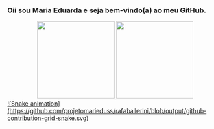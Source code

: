 ### Oii sou Maria Eduarda e seja bem-vindo(a) ao meu GitHub.
<div align="center">
  <a href="https://github.com/projetomarieduss">
  <img height="180em" src="https://github-readme-stats.vercel.app/api?username=projetomarieduss&show_icons=true&theme=dracula&include_all_commits=true&count_private=true"/>
  <img height="180em" src="https://github-readme-stats.vercel.app/api/top-langs/?username=projetomarieduss&layout=compact&langs_count=7&theme=dracula"/>
</div>
 ![Snake animation](https://github.com/projetomarieduss/rafaballerini/blob/output/github-contribution-grid-snake.svg)
